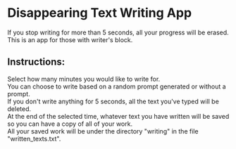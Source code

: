 # Disappearing Text Writing App
If you stop writing for more than 5 seconds, all your progress will be erased. This is an app for those with writer's block.

## Instructions: <br/>
Select how many minutes you would like to write for. <br/> 
You can choose to write based on a random prompt generated or without a prompt. <br/>
If you don't write anything for 5 seconds, all the text you've typed will be deleted. <br/> 
At the end of the selected time, whatever text you have written will be saved so you can have a copy of all of your work.<br/> 
All your saved work will be under the directory "writing" in the file "written_texts.txt".
